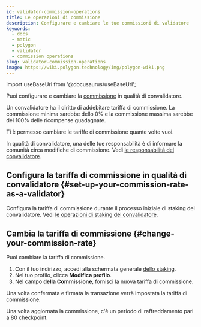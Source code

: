 ```yaml
---
id: validator-commission-operations
title: Le operazioni di commissione
description: Configurare e cambiare le tue commissioni di validatore
keywords:
  - docs
  - matic
  - polygon
  - validator
  - commission operations
slug: validator-commission-operations
image: https://wiki.polygon.technology/img/polygon-wiki.png
---
```

import useBaseUrl from '@docusaurus/useBaseUrl';

Puoi configurare e cambiare la [commissione](/docs/maintain/glossary.md#commission) in qualità di convalidatore.

Un convalidatore ha il diritto di addebitare tariffa di commissione. La commissione minima sarebbe dello 0% e la commissione massima sarebbe del 100% delle ricompense guadagnate.

Ti è permesso cambiare le tariffe di commissione quante volte vuoi.

In qualità di convalidatore, una delle tue responsabilità è di informare la comunità circa modifiche di commissione. Vedi [le responsabilità del convalidatore](/docs/maintain/validator/responsibilities).

## Configura la tariffa di commissione in qualità di convalidatore {#set-up-your-commission-rate-as-a-validator}

Configura la tariffa di commissione durante il processo iniziale di staking del convalidatore. Vedi [le operazioni di staking del convalidatore](validator-staking-operations.md).

## Cambia la tariffa di commissione {#change-your-commission-rate}

Puoi cambiare la tariffa di commissione.

1. Con il tuo indirizzo, accedi alla schermata generale [dello staking](https://staking.polygon.technology/).
1. Nel tuo profilo, clicca **Modifica profilo**.
1. Nel campo **della Commissione**, fornisci la nuova tariffa di commissione.

Una volta confermata e firmata la transazione verrà impostata la tariffa di commissione.

Una volta aggiornata la commissione, c'è un periodo di raffreddamento pari a 80 checkpoint.
